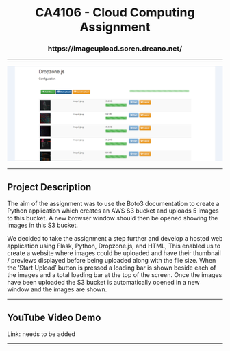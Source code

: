 <h1> <div align="center"> CA4106 - Cloud Computing Assignment </div> </h1>
<h3> <div align="center"> https://imageupload.soren.dreano.net/ </div> </h3>

<hr>
<div align="center"> <img src="final_screenshots/3.PNG"> </div>
<hr>

<h2> Project Description </h2>
<p> The aim of the assignment was to use the Boto3 documentation to create a Python application which creates an AWS S3 bucket and uploads 5 images to this bucket. A new browser window should then be opened showing the images in this S3 bucket. </p>

<p> We decided to take the assignment a step further and develop a hosted web application using Flask, Python, Dropzone.js, and HTML, This enabled us to create a website where images could be uploaded and have their thumbnail / previews displayed before being uploaded along with the file size. When the ‘Start Upload’ button is pressed a loading bar is shown beside each of the images and a total loading bar at the top of the screen. Once the images have been uploaded the S3 bucket is automatically opened in a new window and the images are shown. </p>
<hr>

<h2> YouTube Video Demo </h2>
Link: needs to be added
<hr>
